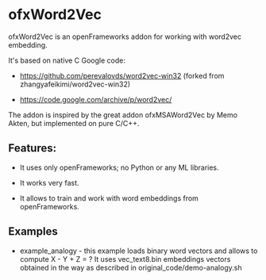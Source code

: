 # ofxWord2Vec

ofxWord2Vec is an openFrameworks addon for working with word2vec embedding.

It's based on native C Google code:

* https://github.com/perevalovds/word2vec-win32 (forked from zhangyafeikimi/word2vec-win32)

* https://code.google.com/archive/p/word2vec/ 

The addon is inspired by the great addon ofxMSAWord2Vec by Memo Akten, 
but implemented on pure C/C++.



## Features:

* It uses only openFrameworks; no Python or any ML libraries.

* It works very fast.

* It allows to train and work with word embeddings from openFrameworks.

## Examples

* example_analogy - this example loads binary word vectors and allows
to compute X - Y + Z = ?
It uses vec_text8.bin embeddings vectors obtained in the way as described in original_code/demo-analogy.sh
